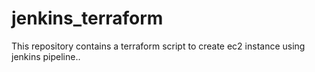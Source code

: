 # jenkins_terraform
This repository contains a terraform script to create ec2 instance using jenkins pipeline..
